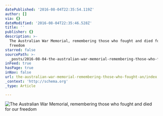 ```yaml
---
datePublished: '2016-08-04T22:35:54.119Z'
author: []
via: {}
dateModified: '2016-08-04T22:35:46.528Z'
title: ''
publisher: {}
description: >-
  The Australian War Memorial, remembering those who fought and died for our
  freedom
starred: false
sourcePath: >-
  _posts/2016-08-04-the-australian-war-memorial-remembering-those-who-fought-an.md
inFeed: true
hasPage: true
inNav: false
url: the-australian-war-memorial-remembering-those-who-fought-an/index.html
_context: 'http://schema.org'
_type: Article

---
```

![The Australian War Memorial, remembering those who fought and died for our freedom](https://the-grid-user-content.s3-us-west-2.amazonaws.com/cfe61253-e8d4-45cc-bd04-7650ce41cd94.jpg)